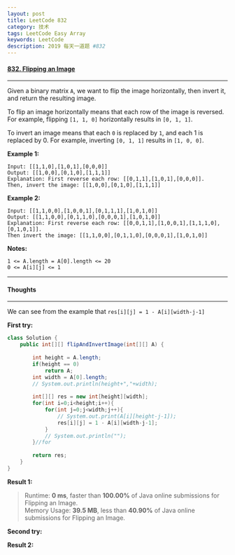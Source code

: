 ```yaml
---
layout: post
title: LeetCode 832
category: 技术
tags: LeetCode Easy Array
keywords: LeetCode
description: 2019 每天一道题 #832
---
```


#### [832. Flipping an Image](https://leetcode.com/problems/flipping-an-image/)
---
Given a binary matrix `A`, we want to flip the image horizontally, then invert it, and return the resulting image.

To flip an image horizontally means that each row of the image is reversed.  For example, flipping `[1, 1, 0]` horizontally results in `[0, 1, 1]`.

To invert an image means that each `0` is replaced by `1`, and each 1 is replaced by 0. For example, inverting `[0, 1, 1]` results in `[1, 0, 0]`.

**Example 1:**
```
Input: [[1,1,0],[1,0,1],[0,0,0]]
Output: [[1,0,0],[0,1,0],[1,1,1]]
Explanation: First reverse each row: [[0,1,1],[1,0,1],[0,0,0]].
Then, invert the image: [[1,0,0],[0,1,0],[1,1,1]]
```
**Example 2:**
```
Input: [[1,1,0,0],[1,0,0,1],[0,1,1,1],[1,0,1,0]]
Output: [[1,1,0,0],[0,1,1,0],[0,0,0,1],[1,0,1,0]]
Explanation: First reverse each row: [[0,0,1,1],[1,0,0,1],[1,1,1,0],[0,1,0,1]].
Then invert the image: [[1,1,0,0],[0,1,1,0],[0,0,0,1],[1,0,1,0]]
```
**Notes:**
```
1 <= A.length = A[0].length <= 20
0 <= A[i][j] <= 1
```
---
#### Thoughts
---
We can see from the example that `res[i][j] = 1 - A[i][width-j-1]`

**First try:**
```Java
class Solution {
    public int[][] flipAndInvertImage(int[][] A) {
        
        int height = A.length;
        if(height == 0)
            return A;
        int width = A[0].length;
        // System.out.println(height+","+width);
        
        int[][] res = new int[height][width];
        for(int i=0;i<height;i++){
            for(int j=0;j<width;j++){
                // System.out.print(A[i][height-j-1]);
                res[i][j] = 1 - A[i][width-j-1];
            }
            // System.out.println("");
        }//for
        
        return res;
    }
}
```

**Result 1:**
> Runtime: **0 ms**, faster than **100.00%** of Java online submissions for Flipping an Image.  
Memory Usage: **39.5 MB**, less than **40.90%** of Java online submissions for Flipping an Image.

**Second try:**


**Result 2:**

